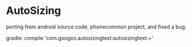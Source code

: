 # AutoSizing

porting from android source code, phonecommon project, and fixed a bug.

gradle: 
compile 'com.googxo.autosizingtext:autosizingtext:+'
